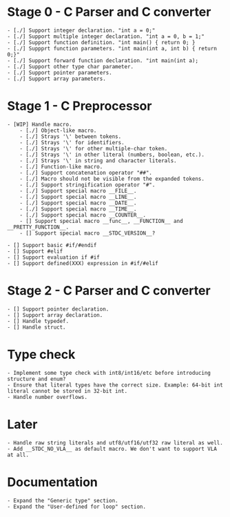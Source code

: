 
# Stage 0 - C Parser and C converter
  
    - [./] Support integer declaration. "int a = 0;"
    - [./] Support multiple integer declaration. "int a = 0, b = 1;"
    - [./] Support function definition. "int main() { return 0; }
    - [./] Suppprt function parameters. "int main(int a, int b) { return 0;}"
    - [./] Support forward function declaration. "int main(int a);
    - [./] Support other type char parameter.
    - [./] Support pointer parameters.
    - [./] Support array parameters.
    
# Stage 1 - C Preprocessor

    - [WIP] Handle macro.
        - [./] Object-like macro.
        - [./] Strays '\' between tokens.
        - [./] Strays '\' for identifiers.
        - [./] Strays '\' for other multiple-char token.
        - [./] Strays '\' in other literal (numbers, boolean, etc.).
        - [./] Strays '\' in string and character literals.
        - [./] Function-like macro.
        - [./] Support concatenation operator "##".
        - [./] Macro should not be visible from the expanded tokens.
        - [./] Support stringification operator "#".
        - [./] Support special macro __FILE__.
        - [./] Support special macro __LINE__.
        - [./] Support special macro __DATE__.
        - [./] Support special macro __TIME__.
        - [./] Support special macro __COUNTER__.
        - [] Support special macro __func__, __FUNCTION__ and __PRETTY_FUNCTION__.
        - [] Support special macro __STDC_VERSION__?

    - [] Support basic #if/#endif
    - [] Support #elif
    - [] Support evaluation if #if
    - [] Support defined(XXX) expression in #if/#elif
    
# Stage 2 - C Parser and C converter

    - [] Support pointer declaration.
    - [] Support array declaration.
    - [] Handle typedef.
    - [] Handle struct.
    
# Type check

    - Implement some type check with int8/int16/etc before introducing structure and enum?
    - Ensure that literal types have the correct size. Example: 64-bit int literal cannot be stored in 32-bit int.
    - Handle number overflows.
    
# Later
    - Handle raw string literals and utf8/utf16/utf32 raw literal as well.
    - Add __STDC_NO_VLA__ as default macro. We don't want to support VLA at all.
    
# Documentation
    - Expand the "Generic type" section.
    - Expand the "User-defined for loop" section.